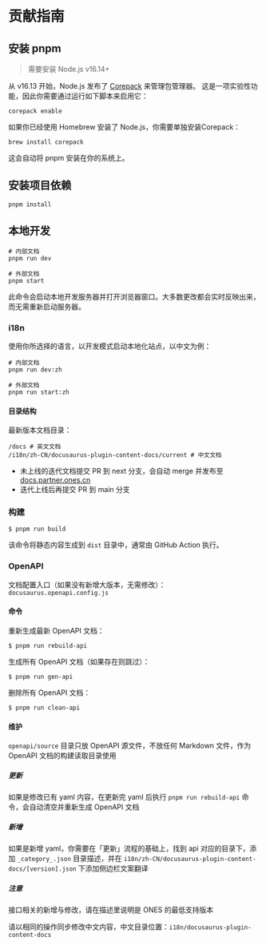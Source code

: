 # 贡献指南

## 安装 pnpm

> 需要安装 Node.js v16.14+

从 v16.13 开始，Node.js 发布了 [Corepack](https://nodejs.org/api/corepack.html) 来管理包管理器。 这是一项实验性功能，因此你需要通过运行如下脚本来启用它：

```
corepack enable
```

如果你已经使用 Homebrew 安装了 Node.js，你需要单独安装Corepack：

```
brew install corepack
```

这会自动将 pnpm 安装在你的系统上。

## 安装项目依赖

```
pnpm install
```

## 本地开发

```
# 内部文档
pnpm run dev

# 外部文档
pnpm start
```

此命令会启动本地开发服务器并打开浏览器窗口。大多数更改都会实时反映出来，而无需重新启动服务器。

### i18n

使用你所选择的语言，以开发模式启动本地化站点，以中文为例：

```
# 内部文档
pnpm run dev:zh

# 外部文档
pnpm run start:zh
```

#### 目录结构

最新版本文档目录：

```
/docs # 英文文档
/i18n/zh-CN/docusaurus-plugin-content-docs/current # 中文文档
```

- 未上线的迭代文档提交 PR 到 next 分支，会自动 merge 并发布至 [docs.partner.ones.cn](https://docs.partner.ones.cn/)
- 迭代上线后再提交 PR 到 main 分支

### 构建

```
$ pnpm run build
```

该命令将静态内容生成到 `dist` 目录中，通常由 GitHub Action 执行。

### OpenAPI

文档配置入口（如果没有新增大版本，无需修改）：`docusaurus.openapi.config.js`

#### 命令

重新生成最新 OpenAPI 文档：

```
$ pnpm run rebuild-api
```

生成所有 OpenAPI 文档（如果存在则跳过）：

```
$ pnpm run gen-api
```

删除所有 OpenAPI 文档：

```
$ pnpm run clean-api
```

#### 维护

`openapi/source` 目录只放 OpenAPI 源文件，不放任何 Markdown 文件，作为 OpenAPI 文档的构建读取目录使用

##### 更新

如果是修改已有 yaml 内容，在更新完 yaml 后执行 `pnpm run rebuild-api` 命令，会自动清空并重新生成 OpenAPI 文档

##### 新增

如果是新增 yaml，你需要在「更新」流程的基础上，找到 api 对应的目录下，添加 `_category_.json` 目录描述，并在 `i18n/zh-CN/docusaurus-plugin-content-docs/[version].json` 下添加侧边栏文案翻译

##### 注意

接口相关的新增与修改，请在描述里说明是 ONES 的最低支持版本

请以相同的操作同步修改中文内容，中文目录位置：`i18n/docusaurus-plugin-content-docs`
